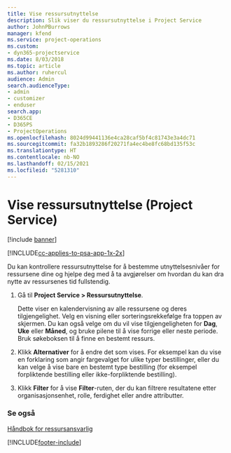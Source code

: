 ```yaml
---
title: Vise ressursutnyttelse
description: Slik viser du ressursutnyttelse i Project Service
author: JohnPBurrows
manager: kfend
ms.service: project-operations
ms.custom:
- dyn365-projectservice
ms.date: 8/03/2018
ms.topic: article
ms.author: ruhercul
audience: Admin
search.audienceType:
- admin
- customizer
- enduser
search.app:
- D365CE
- D365PS
- ProjectOperations
ms.openlocfilehash: 8024d99441136e4ca28caf5bf4c81743e3a4dc71
ms.sourcegitcommit: fa32b1893286f20271fa4ec4be8fc68bd135f53c
ms.translationtype: HT
ms.contentlocale: nb-NO
ms.lasthandoff: 02/15/2021
ms.locfileid: "5281310"
---
```

# <a name="view-resource-utilization-project-service"></a>Vise ressursutnyttelse (Project Service)

[!include [banner](../includes/psa-now-project-operations.md)]

[!INCLUDE[cc-applies-to-psa-app-1x-2x](../includes/cc-applies-to-psa-app-1x-2x.md)]

Du kan kontrollere ressursutnyttelse for å bestemme utnyttelsesnivåer for ressursene dine og hjelpe deg med å ta avgjørelser om hvordan du kan dra nytte av ressursenes tid fullstendig.  
  
1. Gå til **Project Service > Ressursutnyttelse**. 

     Dette viser en kalendervisning av alle ressursene og deres tilgjengelighet. Velg en visning eller sorteringsrekkefølge fra toppen av skjermen. Du kan også velge om du vil vise tilgjengeligheten for **Dag**, **Uke** eller **Måned**, og bruke pilene til å vise forrige eller neste periode. Bruk søkeboksen til å finne en bestemt ressurs.      
  
2. Klikk **Alternativer** for å endre det som vises. For eksempel kan du vise en forklaring som angir fargevalget for ulike typer bestillinger, eller du kan velge å vise bare en bestemt type bestilling (for eksempel forpliktende bestilling eller ikke-forpliktende bestilling).  

3. Klikk **Filter** for å vise **Filter**-ruten, der du kan filtrere resultatene etter organisasjonsenhet, rolle, ferdighet eller andre attributter.  
  
### <a name="see-also"></a>Se også  
 [Håndbok for ressursansvarlig](../psa/resource-manager-guide.md)


[!INCLUDE[footer-include](../includes/footer-banner.md)]